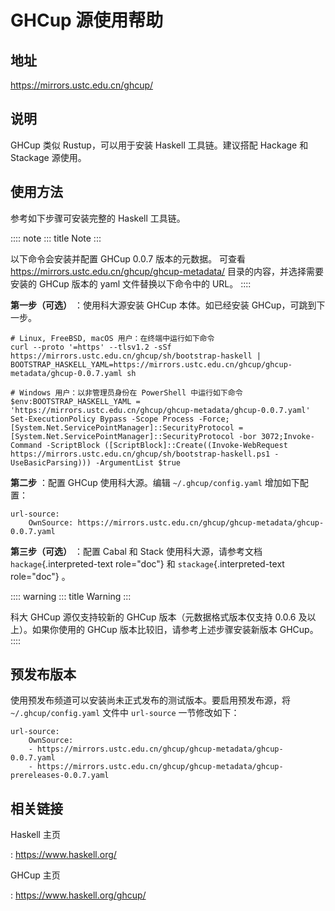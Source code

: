 # GHCup 源使用帮助

## 地址

<https://mirrors.ustc.edu.cn/ghcup/>

## 说明

GHCup 类似 Rustup，可以用于安装 Haskell 工具链。建议搭配 Hackage 和
Stackage 源使用。

## 使用方法

参考如下步骤可安装完整的 Haskell 工具链。

:::: note
::: title
Note
:::

以下命令会安装并配置 GHCup 0.0.7 版本的元数据。 可查看
<https://mirrors.ustc.edu.cn/ghcup/ghcup-metadata/>
目录的内容，并选择需要安装的 GHCup 版本的 yaml 文件替换以下命令中的
URL。
::::

**第一步（可选）** ：使用科大源安装 GHCup 本体。如已经安装
GHCup，可跳到下一步。

    # Linux, FreeBSD, macOS 用户：在终端中运行如下命令
    curl --proto '=https' --tlsv1.2 -sSf https://mirrors.ustc.edu.cn/ghcup/sh/bootstrap-haskell | BOOTSTRAP_HASKELL_YAML=https://mirrors.ustc.edu.cn/ghcup/ghcup-metadata/ghcup-0.0.7.yaml sh

    # Windows 用户：以非管理员身份在 PowerShell 中运行如下命令
    $env:BOOTSTRAP_HASKELL_YAML = 'https://mirrors.ustc.edu.cn/ghcup/ghcup-metadata/ghcup-0.0.7.yaml'
    Set-ExecutionPolicy Bypass -Scope Process -Force;[System.Net.ServicePointManager]::SecurityProtocol = [System.Net.ServicePointManager]::SecurityProtocol -bor 3072;Invoke-Command -ScriptBlock ([ScriptBlock]::Create((Invoke-WebRequest https://mirrors.ustc.edu.cn/ghcup/sh/bootstrap-haskell.ps1 -UseBasicParsing))) -ArgumentList $true

**第二步** ：配置 GHCup 使用科大源。编辑 `~/.ghcup/config.yaml`
增加如下配置：

    url-source:
        OwnSource: https://mirrors.ustc.edu.cn/ghcup/ghcup-metadata/ghcup-0.0.7.yaml

**第三步（可选）** ：配置 Cabal 和 Stack 使用科大源，请参考文档
`hackage`{.interpreted-text role="doc"} 和 `stackage`{.interpreted-text
role="doc"} 。

:::: warning
::: title
Warning
:::

科大 GHCup 源仅支持较新的 GHCup 版本（元数据格式版本仅支持 0.0.6
及以上）。如果你使用的 GHCup 版本比较旧，请参考上述步骤安装新版本
GHCup。
::::

## 预发布版本

使用预发布频道可以安装尚未正式发布的测试版本。要启用预发布源，将
`~/.ghcup/config.yaml` 文件中 `url-source` 一节修改如下：

    url-source:
        OwnSource:
        - https://mirrors.ustc.edu.cn/ghcup/ghcup-metadata/ghcup-0.0.7.yaml
        - https://mirrors.ustc.edu.cn/ghcup/ghcup-metadata/ghcup-prereleases-0.0.7.yaml

## 相关链接

Haskell 主页

:   <https://www.haskell.org/>

GHCup 主页

:   <https://www.haskell.org/ghcup/>
